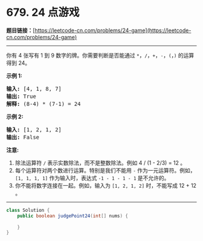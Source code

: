 # 679. 24 点游戏

**题目链接：**[https://leetcode-cn.com/problems/24-game](https://leetcode-cn.com/problems/24-game)

---

<div class="content__1Y2H">
 <div class="notranslate">
  <p>你有 4 张写有 1 到 9 数字的牌。你需要判断是否能通过&nbsp;<code>*</code>，<code>/</code>，<code>+</code>，<code>-</code>，<code>(</code>，<code>)</code>&nbsp;的运算得到 24。</p> 
  <p><strong>示例 1:</strong></p> 
  <pre class="language-text"><strong>输入:</strong> [4, 1, 8, 7]
<strong>输出:</strong> True
<strong>解释:</strong> (8-4) * (7-1) = 24
</pre> 
  <p><strong>示例 2:</strong></p> 
  <pre class="language-text"><strong>输入:</strong> [1, 2, 1, 2]
<strong>输出:</strong> False
</pre> 
  <p><strong>注意:</strong></p> 
  <ol> 
   <li>除法运算符&nbsp;<code>/</code>&nbsp;表示实数除法，而不是整数除法。例如 4 / (1 - 2/3) = 12 。</li> 
   <li>每个运算符对两个数进行运算。特别是我们不能用&nbsp;<code>-</code>&nbsp;作为一元运算符。例如，<code>[1, 1, 1, 1]</code>&nbsp;作为输入时，表达式&nbsp;<code>-1 - 1 - 1 - 1</code>&nbsp;是不允许的。</li> 
   <li>你不能将数字连接在一起。例如，输入为&nbsp;<code>[1, 2, 1, 2]</code>&nbsp;时，不能写成 12 + 12 。</li> 
  </ol> 
 </div>
</div>

---

```java
class Solution {
    public boolean judgePoint24(int[] nums) {
        
    }
}
```